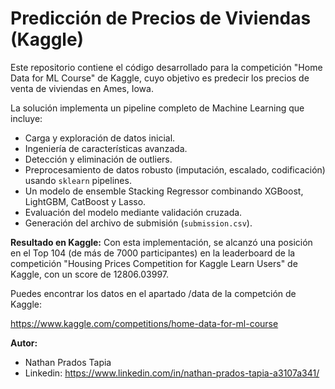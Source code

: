 # Predicción de Precios de Viviendas (Kaggle)
Este repositorio contiene el código desarrollado para la competición "Home Data for ML Course" de Kaggle, cuyo objetivo es predecir los precios de venta de viviendas en Ames, Iowa.

La solución implementa un pipeline completo de Machine Learning que incluye:
- Carga y exploración de datos inicial.
- Ingeniería de características avanzada.
- Detección y eliminación de outliers.
- Preprocesamiento de datos robusto (imputación, escalado, codificación) usando `sklearn` pipelines.
- Un modelo de ensemble Stacking Regressor combinando XGBoost, LightGBM, CatBoost y Lasso.
- Evaluación del modelo mediante validación cruzada.
- Generación del archivo de submisión (`submission.csv`).

**Resultado en Kaggle:**
Con esta implementación, se alcanzó una posición en el Top 104 (de más de 7000 participantes) en la leaderboard de la competición "Housing Prices Competition for Kaggle Learn Users" de Kaggle, con un score de 12806.03997.

Puedes encontrar los datos en el apartado /data de la competción de Kaggle:

https://www.kaggle.com/competitions/home-data-for-ml-course

**Autor:**
- Nathan Prados Tapia
- Linkedin: https://www.linkedin.com/in/nathan-prados-tapia-a3107a341/
